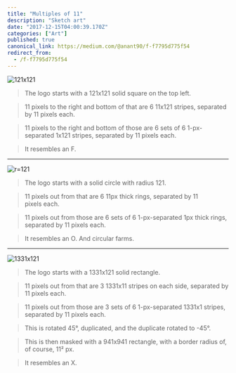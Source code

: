 ```yaml
---
title: "Multiples of 11"
description: "Sketch art"
date: "2017-12-15T04:00:39.170Z"
categories: ["Art"]
published: true
canonical_link: https://medium.com/@anant90/f-f7795d775f54
redirect_from:
  - /f-f7795d775f54
---
```


![121x121](/assets/blog/multiples-of-11/asset-1.png)

> The logo starts with a 121x121 solid square on the top left.

> 11 pixels to the right and bottom of that are 6 11x121 stripes, separated by 11 pixels each.

> 11 pixels to the right and bottom of those are 6 sets of 6 1-px-separated 1x121 stripes, separated by 11 pixels each.

> It resembles an F.

---

![r=121](/assets/blog/multiples-of-11/asset-2.png)

> The logo starts with a solid circle with radius 121.

> 11 pixels out from that are 6 11px thick rings, separated by 11 pixels each.

> 11 pixels out from those are 6 sets of 6 1-px-separated 1px thick rings, separated by 11 pixels each.

> It resembles an O. And circular farms.

---

![1331x121](/assets/blog/multiples-of-11/asset-3.png)

> The logo starts with a 1331x121 solid rectangle.

> 11 pixels out from that are 3 1331x11 stripes on each side, separated by 11 pixels each.

> 11 pixels out from those are 3 sets of 6 1-px-separated 1331x1 stripes, separated by 11 pixels each.

> This is rotated 45°, duplicated, and the duplicate rotated to -45°.

> This is then masked with a 941x941 rectangle, with a border radius of, of course, 11² px.

> It resembles an X.
